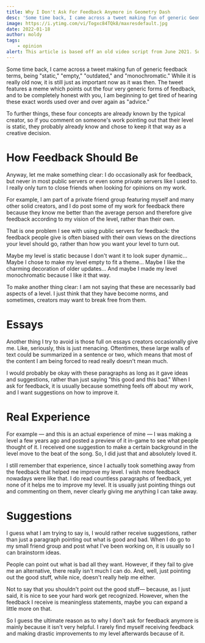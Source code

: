 ```yaml
---
title: Why I Don't Ask For Feedback Anymore in Geometry Dash
desc: 'Some time back, I came across a tweet making fun of generic Geometry Dash feedback terms, being "static," "empty," "outdated," and "monochromatic."'
image: https://i.ytimg.com/vi/Togxc84TQk8/maxresdefault.jpg
date: 2022-01-18
author: moldy
tags:
    - opinion
alert: This article is based off an old video script from June 2021. Some opinions may no longer reflect the views of the author.
---
```


Some time back, I came across a tweet making fun of generic feedback terms, being "static," "empty," "outdated," and "monochromatic." While it is really old now, it is still just as important now as it was then. The tweet features a meme which points out the four very generic forms of feedback, and to be completely honest with you, I am beginning to get tired of hearing these exact words used over and over again as "advice."

To further things, these four concepts are already known by the typical creator, so if you comment on someone's work pointing out that their level is static, they probably already know and chose to keep it that way as a creative decision.

# How Feedback Should Be

Anyway, let me make something clear: I do occasionally ask for feedback, but never in most public servers or even some private servers like I used to. I really only turn to close friends when looking for opinions on my work.

For example, I am part of a private friend group featuring myself and many other solid creators, and I do post some of my work for feedback there because they know me better than the average person and therefore give feedback according to my vision of the level, rather than their own.

That is one problem I see with using public servers for feedback: the feedback people give is often biased with their own views on the directions your level should go, rather than how you want your level to turn out.

Maybe my level is static because I don't want it to look super dynamic… Maybe I chose to make my level empty to fit a theme… Maybe I like the charming decoration of older updates… And maybe I made my level monochromatic because I like it that way.

To make another thing clear: I am not saying that these are necessarily bad aspects of a level. I just think that they have become norms, and sometimes, creators may want to break free from them.

# Essays

Another thing I try to avoid is those full on essays creators occasionally give me. Like, seriously, this is just menacing. Oftentimes, these large walls of text could be summarized in a sentence or two, which means that most of the content I am being forced to read really doesn't mean much.

I would probably be okay with these paragraphs as long as it gave ideas and suggestions, rather than just saying "this good and this bad." When I ask for feedback, it is usually because something feels off about my work, and I want suggestions on how to improve it.

# Real Experience

For example — and this is an actual experience of mine — I was making a level a few years ago and posted a preview of it in-game to see what people thought of it. I received one suggestion to make a certain background in the level move to the beat of the song. So, I did just that and absolutely loved it.

I still remember that experience, since I actually took something away from the feedback that helped me improve my level. I wish more feedback nowadays were like that. I do read countless paragraphs of feedback, yet none of it helps me to improve my level. It is usually just pointing things out and commenting on them, never clearly giving me anything I can take away.

# Suggestions

I guess what I am trying to say is, I would rather receive suggestions, rather than just a paragraph pointing out what is good and bad. When I do go to my small friend group and post what I've been working on, it is usually so I can brainstorm ideas.

People can point out what is bad all they want. However, if they fail to give me an alternative, there really isn't much I can do. And, well, just pointing out the good stuff, while nice, doesn't really help me either.

Not to say that you shouldn't point out the good stuff— because, as I just said, it is nice to see your hard work get recognized. However, when the feedback I receive is meaningless statements, maybe you can expand a little more on that.

So I guess the ultimate reason as to why I don't ask for feedback anymore is mainly because it isn't very helpful. I rarely find myself receiving feedback and making drastic improvements to my level afterwards because of it.
